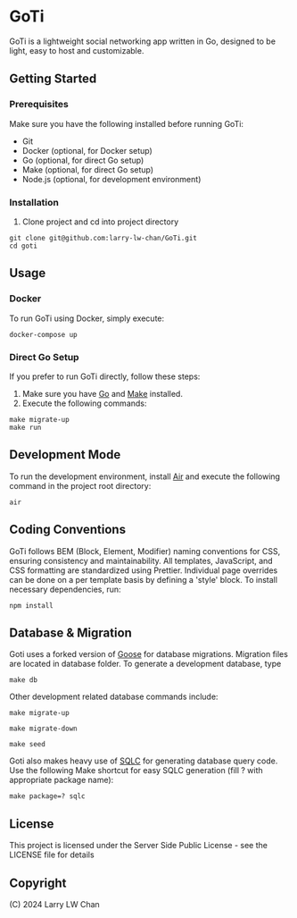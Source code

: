 # GoTi
GoTi is a lightweight social networking app written in Go, designed to be light, easy to host and customizable.

## Getting Started

### Prerequisites
Make sure you have the following installed before running GoTi:

- Git
- Docker (optional, for Docker setup)
- Go (optional, for direct Go setup)
- Make (optional, for direct Go setup)
- Node.js (optional, for development environment)

### Installation
1. Clone project and cd into project directory
```
git clone git@github.com:larry-lw-chan/GoTi.git
cd goti
```

## Usage

### Docker
To run GoTi using Docker, simply execute:
```
docker-compose up
```


### Direct Go Setup
If you prefer to run GoTi directly, follow these steps:

1. Make sure you have [Go](https://go.dev/) and [Make](https://www.gnu.org/software/make/manual/make.html) installed.
2. Execute the following commands:

```
make migrate-up
make run
```

## Development Mode
To run the development environment, install [Air](https://github.com/cosmtrek/air)
and execute the following command in the project root directory:

```
air
```

## Coding Conventions
GoTi follows BEM (Block, Element, Modifier) naming conventions for CSS, ensuring consistency and maintainability. All templates, JavaScript, and CSS formatting are standardized using Prettier. 
Individual page overrides can be done on a per template basis by defining a 'style' block.  To install necessary dependencies, run:

```
npm install
```

## Database & Migration
Goti uses a forked version of [Goose](https://github.com/pressly/goose) for database migrations.  Migration files are located in database folder. To generate a development database, type

```
make db
```

Other development related database commands include:

```
make migrate-up
```

```
make migrate-down
```

```
make seed
```

Goti also makes heavy use of [SQLC](https://sqlc.dev/) for generating database query code.  Use the following Make shortcut for easy SQLC generation (fill ? with appropriate package name):

```
make package=? sqlc
```

## License
This project is licensed under the Server Side Public License - see the LICENSE file for details

## Copyright
(C) 2024 Larry LW Chan

